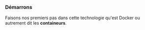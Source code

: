 <br>

### Démarrons

Faisons nos premiers pas dans cette technologie qu'est Docker ou autrement dit les **containeurs**.
